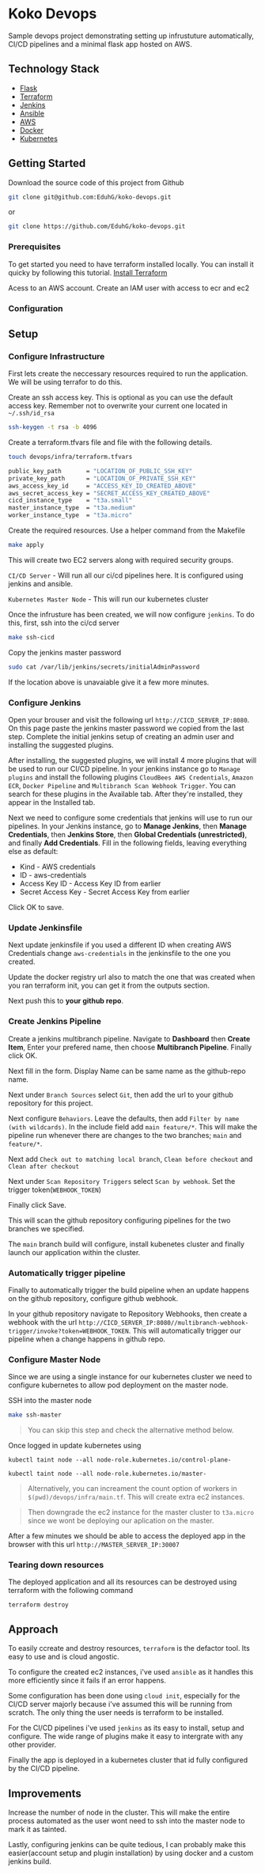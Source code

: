 # Koko Devops

Sample devops project demonstrating setting up infrustuture automatically, CI/CD pipelines and a minimal flask app hosted on AWS.

## Technology Stack

- [Flask](https://flask.palletsprojects.com/en/2.1.x/)
- [Terraform](https://www.terraform.io/)
- [Jenkins](https://www.jenkins.io/)
- [Ansible](https://www.ansible.com/)
- [AWS](https://aws.amazon.com/)
- [Docker](https://www.docker.com/)
- [Kubernetes](https://kubernetes.io/)

## Getting Started
Download the source code of this project from Github
```bash
git clone git@github.com:EduhG/koko-devops.git
```
or

```bash
git clone https://github.com/EduhG/koko-devops.git
```

### Prerequisites
To get started you need to have terraform installed locally. You can install it quicky by following this tutorial. [Install Terraform](https://learn.hashicorp.com/tutorials/terraform/install-cli)

Acess to an AWS account. Create an IAM user with access to ecr and ec2


### Configuration

## Setup

### Configure Infrastructure
First lets create the neccessary resources required to run the application. We will be using terrafor to do this.


Create an ssh access key. This is optional as you can use the default access key. Remember not to overwrite your current one located in `~/.ssh/id_rsa`
```bash
ssh-keygen -t rsa -b 4096
```

Create a terraform.tfvars file and file with the following details.

``` bash
touch devops/infra/terraform.tfvars
```
```bash
public_key_path       = "LOCATION_OF_PUBLIC_SSH_KEY"
private_key_path      = "LOCATION_OF_PRIVATE_SSH_KEY"
aws_access_key_id     = "ACCESS_KEY_ID_CREATED_ABOVE"
aws_secret_access_key = "SECRET_ACCESS_KEY_CREATED_ABOVE"
cicd_instance_type    = "t3a.small"
master_instance_type  = "t3a.medium"
worker_instance_type  = "t3a.micro"
```

Create the required resources. Use a helper command from the Makefile
```bash
make apply
```
This will create two EC2 servers along with required security groups.
    
`CI/CD Server` - Will run all our ci/cd pipelines here. It is configured using jenkins and ansible.

`Kubernetes Master Node` - This will run our kubernetes cluster

Once the infrusture has been created, we will now configure `jenkins`. To do this, first, ssh into the ci/cd server
```bash
make ssh-cicd
```
Copy the jenkins master password
```bash
sudo cat /var/lib/jenkins/secrets/initialAdminPassword
```
If the location above is unavaiable give it a few more minutes.

### Configure Jenkins
Open your brouser and visit the following url `http://CICD_SERVER_IP:8080`. On this page paste the jenkins master password we copied from the last step. Complete the initial jenkins setup of creating an admin user and installing the suggested plugins.

After installing, the suggested plugins, we will install 4 more plugins that will be used to run our CI/CD pipeline. In your jenkins instance go to `Manage plugins` and install the following plugins `CloudBees AWS Credentials`, `Amazon ECR`, `Docker Pipeline` and `Multibranch Scan Webhook Trigger`. You can search for these plugins in the Available tab. After they're installed, they appear in the Installed tab.

Next we need to configure some credentials that jenkins will use to run our pipelines. In your Jenkins instance, go to <b>Manage Jenkins</b>, then <b>Manage Credentials</b>, then <b>Jenkins Store</b>, then <b>Global Credentials (unrestricted)</b>, and finally <b>Add Credentials</b>.
Fill in the following fields, leaving everything else as default:

* Kind - AWS credentials
* ID - aws-credentials
* Access Key ID - Access Key ID from earlier
* Secret Access Key - Secret Access Key from earlier

Click OK to save.

### Update Jenkinsfile
Next update jenkinsfile if you used a different ID when creating AWS Credentials change `aws-credentials` in the jenkinsfile to the one you created.

Update the docker registry url also to match the one that was created when you ran terraform init, you can get it from the outputs section.

Next push this to <b>your github repo</b>.

### Create Jenkins Pipeline
Create a jenkins multibranch pipeline. Navigate to <b>Dashboard</b> then <b>Create Item</b>, Enter your prefered name, then choose <b>Multibranch Pipeline</b>. Finally click OK.

Next fill in the form. Display Name can be same name as the github-repo name.

Next under `Branch Sources` select `Git`, then add the url to your github repository for this project.

Next configure `Behaviors`. Leave the defaults, then add `Filter by name (with wildcards)`. In the include field add `main feature/*`. This will make the pipeline run whenever there are changes to the two branches; `main` and `feature/*`.

Next add `Check out to matching local branch`, `Clean before checkout` and `Clean after checkout`

Next under `Scan Repository Triggers` select `Scan by webhook`. Set the trigger token(`WEBHOOK_TOKEN`)

Finally click Save.

This will scan the github repository configuring pipelines for the two branches we specified.

The `main` branch build will configure, install kubenetes cluster and finally launch our application within the cluster.

### Automatically trigger pipeline

Finally to automatically trigger the build pipeline when an update happens on the github repository, configure github webhook.

In your github repository navigate to Repository Webhooks, then create a webhook with the url `http://CICD_SERVER_IP:8080//multibranch-webhook-trigger/invoke?token=WEBHOOK_TOKEN`. This will automatically trigger our pipeline when a change happens in github repo.

### Configure Master Node
Since we are using a single instance for our kubernetes cluster we need to configure kubernetes to allow pod deployment on the master node.

SSH into the master node
```bash
make ssh-master
```

> You can skip this step and check the alternative method below.

Once logged in update kubernetes using
```
kubectl taint node --all node-role.kubernetes.io/control-plane-

kubectl taint node --all node-role.kubernetes.io/master-
```

> Alternatively, you can increament the count option of workers in `$(pwd)/devops/infra/main.tf`. This will create extra ec2 instances.

> Then downgrade the ec2 instance for the master cluster to `t3a.micro` since we wont be deploying our aplication on the master.

After a few minutes we should be able to access the deployed app in the browser with this url `http://MASTER_SERVER_IP:30007`


### Tearing down resources
The deployed application and all its resources can be destroyed using terraform with the following command
```
terraform destroy
```

## Approach

To easily ccreate and destroy resources, `terraform` is the defactor tool. Its easy to use and is cloud angostic.

To configure the created ec2 instances, i've used `ansible` as it handles this more efficiently since it fails if an error happens.

Some configuration has been done using `cloud init`, especially for the CI/CD server majorly because i've assumed this will be running from scratch. The only thing the user needs is terraform to be installed.

For the CI/CD pipelines i've used `jenkins` as its easy to install, setup and configure. The wide range of plugins make it easy to intergrate with any other provider.

Finally the app is deployed in a kubernetes cluster that id fully configured by the CI/CD pipeline.

## Improvements

Increase the number of node in the cluster. This will make the entire process automated as the user wont need to ssh into the master node to mark it as tainted.

Lastly, configuring jenkins can be quite tedious, I can probably make this easier(account setup and plugin installation) by using docker and a custom jenkins build.
